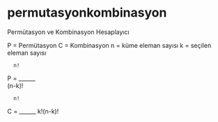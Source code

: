 # permutasyonkombinasyon
Permütasyon ve Kombinasyon Hesaplayıcı

P = Permütasyon
C = Kombinasyon
n = küme eleman sayısı
k = seçilen eleman sayısı


      n!
P = ______                   
    (n-k)!
    
    
    
      n!
C = ______
    k!(n-k)!

